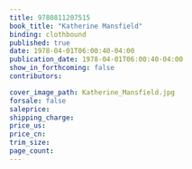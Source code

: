 ```yaml
---
title: 9780811207515
book_title: "Katherine Mansfield"
binding: clothbound
published: true
date: 1978-04-01T06:00:40-04:00
publication_date: 1978-04-01T06:00:40-04:00
show_in_forthcoming: false
contributors:

cover_image_path: Katherine_Mansfield.jpg
forsale: false
saleprice:
shipping_charge:
price_us:
price_cn:
trim_size:
page_count:
---
```


